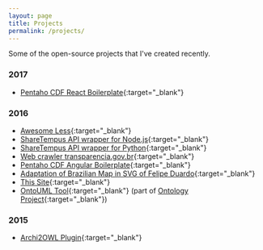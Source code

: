 ```yaml
---
layout: page
title: Projects
permalink: /projects/
---
```


Some of the open-source projects that I've created recently.

### 2017

* [Pentaho CDF React Boilerplate](https://github.com/LucasBassetti/pentaho-cdf-react-boilerplate){:target="_blank"}

### 2016

* [Awesome Less](https://github.com/LucasBassetti/awesome-less){:target="_blank"}
* [ShareTempus API wrapper for Node.js](https://github.com/ShareTempus/sharetempus-node){:target="_blank"}
* [ShareTempus API wrapper for Python](https://github.com/ShareTempus/sharetempus-python){:target="_blank"}
* [Web crawler transparencia.gov.br](https://github.com/LucasBassetti/crawler-transparencia){:target="_blank"}
* [Pentaho CDF Angular Boilerplate](https://github.com/LucasBassetti/pentaho-cdf-angular-boilerplate){:target="_blank"}
* [Adaptation of Brazilian Map in SVG of Felipe Duardo](https://github.com/LucasBassetti/mapa-brasil-svg){:target="_blank"}
* [This Site](https://github.com/LucasBassetti/lucasbassetti.github.io){:target="_blank"}
* [OntoUML Tool](https://github.com/LucasBassetti/ontouml-web){:target="_blank"}
 (part of [Ontology Project](http://ontology.com.br){:target="_blank"})

### 2015

* [Archi2OWL Plugin](https://github.com/LucasBassetti/archi2owl){:target="_blank"}
